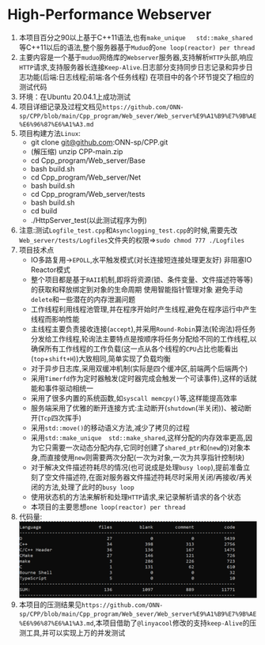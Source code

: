 # High-Performance Webserver
1. 本项目百分之90以上基于C++11语法,也有`make_unique   std::make_shared`等C++11以后的语法,整个服务器基于`Muduo`的`one loop(reactor) per thread`
2. 主要内容是一个基于`muduo`网络库的`Webserver`服务器,支持解析`HTTP`头部,响应`HTTP`请求,支持服务器长连接`Keep-Alive`.日志部分支持同步日志记录和异步日志功能(后端:日志线程;前端:各个任务线程)  在项目中的各个环节提交了相应的测试代码
3. 环境：在Ubuntu 20.04.1上成功测试
4. 项目详细记录及过程文档见`https://github.com/ONN-sp/CPP/blob/main/Cpp_program/Web_sever/Web_server%E9%A1%B9%E7%9B%AE%E6%96%87%E6%A1%A3.md`
5. 项目构建方法`Linux`:
   * git clone git@github.com:ONN-sp/CPP.git
   * (解压缩) unzip CPP-main.zip
   * cd Cpp_program/Web_server/Base
   * bash build.sh
   * cd Cpp_program/Web_server/Net
   * bash build.sh
   * cd Cpp_program/Web_server/tests
   * bash build.sh
   * cd build
   * ./HttpServer_test(以此测试程序为例)
6. 注意:测试`Logfile_test.cpp`和`Asynclogging_test.cpp`的时候,需要先改`Web_server/tests/Logfiles`文件夹的权限=>`sudo chmod 777 ./Logfiles`
7. 项目技术点
   * IO多路复用->`EPOLL`,水平触发模式(对长连接短连接处理更友好)  非阻塞IO  Reactor模式
   * 整个项目都是基于`RAII`机制,即将将资源(锁、条件变量、文件描述符等等)的获取和释放绑定到对象的生命周期  使用智能指针管理对象    避免手动`delete`和一些潜在的内存泄漏问题
   * 工作线程利用线程池管理,并在程序开始时产生线程,避免在程序运行中产生线程而影响性能
   * 主线程主要负责接收连接(`accept`),并采用`Round-Robin`算法(轮询法)将任务分发给工作线程,轮询法主要特点是按顺序将任务分配给不同的工作线程,以确保所有工作线程的工作负载(这一点从各个线程的`CPU`占比也能看出(`top`+`shift+H`))大致相同,简单实现了负载均衡
   * 对于异步日志库,采用双缓冲机制(实际是四个缓冲区,前端两个后端两个)
   * 采用`Timerfd`作为定时器触发(定时器完成会触发一个可读事件),这样的话就能和事件驱动相统一
   * 采用了很多内置的系统函数,如`syscall memcpy()`等,这样能提高效率
   * 服务端采用了优雅的断开连接方式:主动断开(`shutdown`(半关闭))、被动断开(`Tcp`四次挥手)
   * 采用`std::move()`的移动语义方法,减少了拷贝的过程
   * 采用`std::make_unique  std::make_shared`,这样分配的内存效率更高,因为它只需要一次动态分配内存,它同时创建了`shared_ptr`和(`new`的)对象本身,而直接使用`new`则需要两次分配(一次为对象,一次为共享指针控制块)
   * 对于解决文件描述符耗尽的情况(也可说成是处理`busy loop`),提前准备立刻了空文件描述符,在面对服务器文件描述符耗尽时采用关闭/再接收/再关闭的方法,处理了此时的`busy loop`
   * 使用状态机的方法来解析和处理`HTTP`请求,来记录解析请求的各个状态
   * 本项目的主要思想`one loop(reactor) per thread`
8. 代码量:
   ![](markdown图像集/项目代码量.png)
9.  本项目的压测结果见`https://github.com/ONN-sp/CPP/blob/main/Cpp_program/Web_sever/Web_server%E9%A1%B9%E7%9B%AE%E6%96%87%E6%A1%A3.md`,本项目借助了`@linyacool`修改的支持`keep-Alive`的压测工具,并可以实现上万的并发测试

